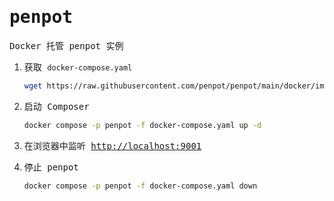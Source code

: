 # <samp>penpot</samp>

<samp>Docker 托管 penpot 实例</samp>

1. <samp>获取 `docker-compose.yaml`</samp>

   ```sh
   wget https://raw.githubusercontent.com/penpot/penpot/main/docker/images/docker-compose.yaml
   ```

2. <samp>启动 Composer</samp>

   ```sh
   docker compose -p penpot -f docker-compose.yaml up -d
   ```

3. <samp>在浏览器中监听 [http://localhost:9001](http://localhost:9001/)</samp>

4. <samp>停止 penpot</samp>

   ```sh
   docker compose -p penpot -f docker-compose.yaml down
   ```

